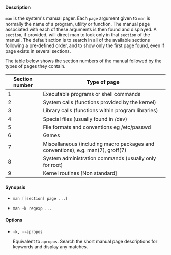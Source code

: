 #### Description

`man` is the system's manual pager. Each `page` argument given to `man` is normally the name of a program, utility or function. The manual page associated with each of these arguments is then found and displayed. A `section`, if provided, will direct man to look only in that `section` of the manual. The default action is to search in all of the available sections following a pre-defined order, and to show only the first page found, even if page exists in several sections.

The table below shows the section numbers of the manual followed by the types of pages they contain.

| Section number | Type of page |
| --- | --- |
| 1 | Executable programs or shell commands |
| 2 | System calls (functions provided by the kernel) |
| 3 | Library calls (functions within program libraries) |
| 4 | Special files (usually found in /dev) |
| 5 | File formats and conventions eg /etc/passwd |
| 6 | Games |
| 7 | Miscellaneous (including macro packages and conventions), e.g. man(7), groff(7) |
| 8 | System administration commands (usually only for root) |
| 9 | Kernel routines [Non standard] |

#### Synopsis

- `man [[section] page ...]`

- `man -k regexp ...`

#### Options

- `-k, --apropos`

  Equivalent to `apropos`. Search the short manual page descriptions for keywords and display any matches.
